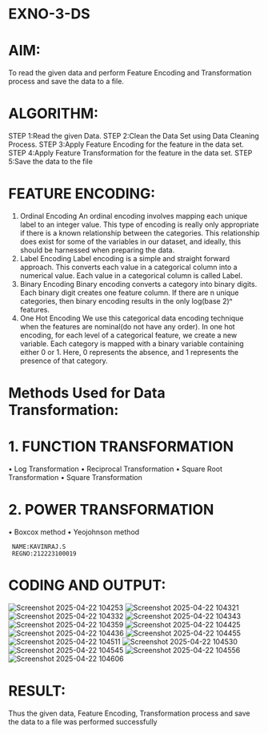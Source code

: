# EXNO-3-DS

# AIM:
To read the given data and perform Feature Encoding and Transformation process and save the data to a file.

# ALGORITHM:
STEP 1:Read the given Data.
STEP 2:Clean the Data Set using Data Cleaning Process.
STEP 3:Apply Feature Encoding for the feature in the data set.
STEP 4:Apply Feature Transformation for the feature in the data set.
STEP 5:Save the data to the file

# FEATURE ENCODING:

1. Ordinal Encoding
An ordinal encoding involves mapping each unique label to an integer value. This type of encoding is really only appropriate if there is a known relationship between the categories. This relationship does exist for some of the variables in our dataset, and ideally, this should be harnessed when preparing the data.
2. Label Encoding
Label encoding is a simple and straight forward approach. This converts each value in a categorical column into a numerical value. Each value in a categorical column is called Label.
3. Binary Encoding
Binary encoding converts a category into binary digits. Each binary digit creates one feature column. If there are n unique categories, then binary encoding results in the only log(base 2)ⁿ features.
4. One Hot Encoding
We use this categorical data encoding technique when the features are nominal(do not have any order). In one hot encoding, for each level of a categorical feature, we create a new variable. Each category is mapped with a binary variable containing either 0 or 1. Here, 0 represents the absence, and 1 represents the presence of that category.

# Methods Used for Data Transformation:
   # 1. FUNCTION TRANSFORMATION
• Log Transformation
• Reciprocal Transformation
• Square Root Transformation
• Square Transformation
  # 2. POWER TRANSFORMATION
• Boxcox method
• Yeojohnson method
  ```
   NAME:KAVINRAJ.S
   REGNO:212223100019
```

# CODING AND OUTPUT:
  ![Screenshot 2025-04-22 104253](https://github.com/user-attachments/assets/dcf862bb-59cf-410c-ab42-bd6209f852df)
      ![Screenshot 2025-04-22 104321](https://github.com/user-attachments/assets/1f3352fb-4434-4c6f-9903-93b84b1b475e)
      ![Screenshot 2025-04-22 104332](https://github.com/user-attachments/assets/e553cc40-065f-4d22-ac6a-49d8b79e2901)
      ![Screenshot 2025-04-22 104343](https://github.com/user-attachments/assets/a59c9d17-c727-40aa-ab80-86ac3df6dc02)
      ![Screenshot 2025-04-22 104359](https://github.com/user-attachments/assets/25acc07f-33bf-4410-8143-7bf6db125742)
      ![Screenshot 2025-04-22 104425](https://github.com/user-attachments/assets/10b29311-8e50-47c1-9b48-5d20bfbaae34)
      ![Screenshot 2025-04-22 104436](https://github.com/user-attachments/assets/1a7d34c4-30e5-4b55-b5fd-fda81251f96c)
      ![Screenshot 2025-04-22 104455](https://github.com/user-attachments/assets/265fc14e-5788-407d-8392-f39e84ad980e)
      ![Screenshot 2025-04-22 104511](https://github.com/user-attachments/assets/4018e395-e79a-47c0-9072-c197bb090bc1)
      ![Screenshot 2025-04-22 104530](https://github.com/user-attachments/assets/fdca69d0-e447-4eec-b041-eab60cab9caa)
      ![Screenshot 2025-04-22 104545](https://github.com/user-attachments/assets/2365da51-d6e7-48a4-bcb1-dfbd9cde028d)
      ![Screenshot 2025-04-22 104556](https://github.com/user-attachments/assets/2cd7e8ef-65de-436d-adcc-f8f54125f3d9)
     ![Screenshot 2025-04-22 104606](https://github.com/user-attachments/assets/4b767d96-1574-4595-bbd4-9a8c4d0f16b5)















# RESULT:
  Thus the given data, Feature Encoding, Transformation process and save the data to a file  was performed successfully

       
